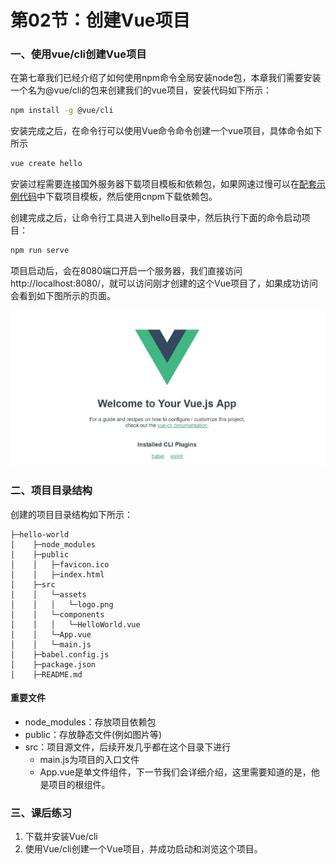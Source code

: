 # 第02节：创建Vue项目

### 一、使用vue/cli创建Vue项目

在第七章我们已经介绍了如何使用npm命令全局安装node包，本章我们需要安装一个名为@vue/cli的包来创建我们的vue项目，安装代码如下所示：

``` bash
npm install -g @vue/cli
```

安装完成之后，在命令行可以使用Vue命令命令创建一个vue项目，具体命令如下所示

``` bash
vue create hello
```

安装过程需要连接国外服务器下载项目模板和依赖包，如果网速过慢可以在[配套示例代码]()中下载项目模板，然后使用cnpm下载依赖包。

创建完成之后，让命令行工具进入到hello目录中，然后执行下面的命令启动项目：

``` bash
npm run serve
```

项目启动后，会在8080端口开启一个服务器，我们直接访问http://localhost:8080/，就可以访问刚才创建的这个Vue项目了，如果成功访问会看到如下图所示的页面。

![Vue项目首页示意图](../images/0701_vue.jpg)

### 二、项目目录结构

创建的项目目录结构如下所示：

```
├─hello-world
│    ├─node_modules
│    ├─public
│    │   ├─favicon.ico
│    │   ├─index.html
│    ├─src
│    │   └─assets
│    │   │   └─logo.png
│    │   └─components
│    │   │   └─HelloWorld.vue
│    │   └─App.vue
│    │   └─main.js
│    ├─babel.config.js
│    ├─package.json
│    ├─README.md
```

#### 重要文件
* node_modules：存放项目依赖包
* public：存放静态文件(例如图片等)
* src：项目源文件，后续开发几乎都在这个目录下进行   
  * main.js为项目的入口文件
  * App.vue是单文件组件，下一节我们会详细介绍，这里需要知道的是，他是项目的根组件。

### 三、课后练习

1. 下载并安装Vue/cli
2. 使用Vue/cli创建一个Vue项目，并成功启动和浏览这个项目。